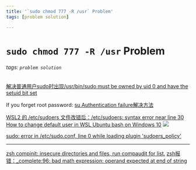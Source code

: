 ```yaml
---
title: '`sudo chmod 777 -R /usr` Problem'
tags: [problem solution]

---
```


# `sudo chmod 777 -R /usr` Problem
###### tags: `problem solution`

[解决普通用户sudo时出现/usr/bin/sudo must be owned by uid 0 and have the setuid bit set](https://www.cnblogs.com/silentdoer/p/8946946.html)

If you forget root password:
[su Authentication failure解决方法](https://blog.csdn.net/ACK_ACK/article/details/106320127)

[WSL2 的 /etc/sudoers 文件改错后：/etc/sudoers: syntax error near line 30](https://blog.csdn.net/Tangramor/article/details/120358727)
[How to change default user in WSL Ubuntu bash on Windows 10](https://askubuntu.com/questions/816732/how-to-change-default-user-in-wsl-ubuntu-bash-on-windows-10)
![](https://i.imgur.com/UwBX8O2.png)


[sudo: error in /etc/sudo.conf, line 0 while loading plugin 'sudoers_policy'](https://blog.csdn.net/lileihappy/article/details/79214156)

---

[zsh compinit: insecure directories and files, run compaudit for list.](https://github.com/zsh-users/zsh-completions/issues/433)
[zsh报错：_complete:96: bad math expression: operand expected at end of string](https://blog.csdn.net/Bronze5/article/details/109449532)